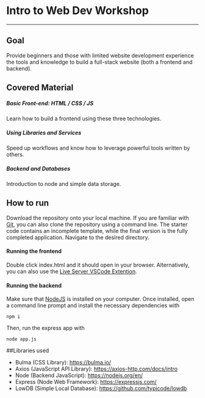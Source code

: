 # Intro to Web Dev Workshop
---

## Goal

Provide beginners and those with limited website development experience the tools and knowledge to build a full-stack website (both a frontend and backend).

## Covered Material
##### Basic Front-end: HTML / CSS / JS
Learn how to build a frontend using these three technologies.
##### Using Libraries and Services
Speed up workflows and know how to leverage powerful tools written by others.
##### Backend and Databases
Introduction to node and simple data storage.


## How to run
Download the repository onto your local machine. If you are familiar with [Git](https://git-scm.com/book/en/v2/Getting-Started-Installing-Git), you can also clone the repository using a command line. The starter code contains an incomplete template, while the final version is the fully completed application. Navigate to the desired directory.

#### Running the frontend
Double click index.html and it should open in your browser. Alternatively, you can also use the [Live Server VSCode Extention](https://marketplace.visualstudio.com/items?itemName=ritwickdey.LiveServer).

#### Running the backend
Make sure that [NodeJS](https://nodejs.org/en/download/) is installed on your computer. Once installed, open a command line prompt and install the necessary dependencies with 

`npm i` 

Then, run the express app with

`node app.js`

##Libraries used
- Bulma (CSS Library): https://bulma.io/
- Axios (JavaScript API Library): https://axios-http.com/docs/intro
- Node (Backend JavaScript): https://nodejs.org/en/
- Express (Node Web Framework): https://expressjs.com/
- LowDB (Simple Local Database): https://github.com/typicode/lowdb